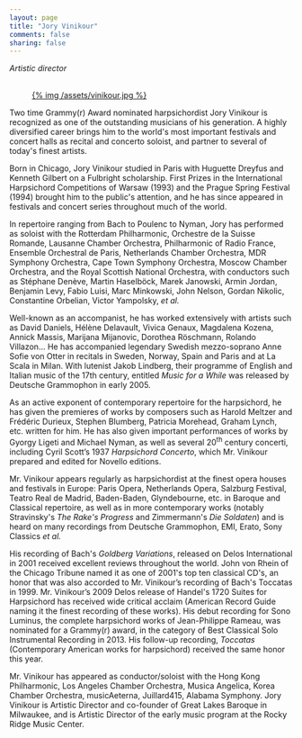 ```yaml
---
layout: page
title: "Jory Vinikour"
comments: false
sharing: false
---
```

<div><em>Artistic director</em><br/><br/></div>

<figure class="artist-profile">
  <a href="{{ root_url }}/assets/vinikour.jpg">
    {% img /assets/vinikour.jpg %}
  </a>
</figure>

Two time Grammy(r) Award nominated harpsichordist Jory Vinikour is recognized as
one of the outstanding musicians of his generation. A highly diversified career
brings him to the world's most important festivals and concert halls as recital
and concerto soloist, and partner to several of today's finest artists.

Born in Chicago, Jory Vinikour studied in Paris with Huguette Dreyfus and
Kenneth Gilbert on a Fulbright scholarship. First Prizes in the International
Harpsichord Competitions of Warsaw (1993) and the Prague Spring Festival (1994)
brought him to the public's attention, and he has since appeared in festivals
and concert series throughout much of the world.

In repertoire ranging from Bach to Poulenc to Nyman, Jory has performed as
soloist with the Rotterdam Philharmonic, Orchestre de la Suisse Romande,
Lausanne Chamber Orchestra, Philharmonic of Radio France, Ensemble Orchestral
de Paris, Netherlands Chamber Orchestra, MDR Symphony Orchestra, Cape Town
Symphony Orchestra, Moscow Chamber Orchestra, and the Royal Scottish National
Orchestra, with conductors such as Stéphane Denève, Martin Haselböck, Marek
Janowski, Armin Jordan, Benjamin Levy, Fabio Luisi, Marc Minkowski, John
Nelson, Gordan Nikolic, Constantine Orbelian, Victor Yampolsky, *et al.*

Well-known as an accompanist, he has worked extensively with artists such as
David Daniels, Hélène Delavault, Vivica Genaux, Magdalena Kozena, Annick
Massis, Marijana Mijanovic, Dorothea Röschmann, Rolando Villazon&hellip; He has
accompanied legendary Swedish mezzo-soprano Anne Sofie von Otter in recitals in
Sweden, Norway, Spain and Paris and at La Scala in Milan. With lutenist Jakob
Lindberg, their programme of English and Italian music of the 17th century,
entitled *Music for a While* was released by Deutsche Grammophon in early 2005.

As an active exponent of contemporary repertoire for the harpsichord, he has
given the premieres of works by composers such as Harold Meltzer and Frédéric
Durieux, Stephen Blumberg, Patricia Morehead, Graham Lynch, etc.  written for
him. He has also given important performances of works by Gyorgy Ligeti and
Michael Nyman, as well as several 20<sup>th</sup> century concerti, including Cyril
Scott’s 1937 *Harpsichord Concerto*, which Mr. Vinikour prepared and edited for
Novello editions.

Mr. Vinikour appears regularly as harpsichordist at the finest opera houses and
festivals in Europe: Paris Opera, Netherlands Opera, Salzburg Festival, Teatro
Real de Madrid, Baden-Baden, Glyndebourne, etc. in Baroque and Classical
repertoire, as well as in more contemporary works (notably Stravinsky's *The
Rake's Progress* and Zimmermann's *Die Soldaten*) and is heard on many recordings
from Deutsche Grammophon, EMI, Erato, Sony Classics *et al.*

His recording of Bach's *Goldberg Variations*, released on Delos International in
2001 received excellent reviews throughout the world. John von Rhein of the
Chicago Tribune named it as one of 2001's top ten classical CD's, an honor that
was also accorded to Mr. Vinikour’s recording of Bach's Toccatas in 1999. Mr.
Vinikour’s 2009 Delos release of Handel's 1720 Suites for Harpsichord has
received wide critical acclaim (American Record Guide naming it the finest
recording of these works). His debut recording for Sono Luminus, the complete
harpsichord works of Jean-Philippe Rameau, was nominated for a Grammy(r) award,
in the category of Best Classical Solo Instrumental Recording in 2013. His
follow-up recording, *Toccatas* (Contemporary American works for harpsichord)
received the same honor this year.

Mr. Vinikour has appeared as conductor/soloist with the Hong Kong Philharmonic,
Los Angeles Chamber Orchestra, Musica Angelica, Korea Chamber Orchestra,
musicAeterna, Juillard415, Alabama Symphony. Jory Vinikour is Artistic Director
and co-founder of Great Lakes Baroque in Milwaukee, and is Artistic Director of
the early music program at the Rocky Ridge Music Center.
